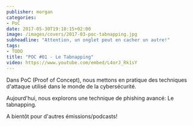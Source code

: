 ```yaml
---
publisher: morgan
categories:
- PoC
date: 2017-05-30T19:10:15+02:00
image: /images/covers/2017-03-poc-tabnapping.jpg
subheadline: "Attention, un onglet peut en cacher un autre!"
tags:
- TODO
title: "POC #01 - Le Tabnapping"
video: https://www.youtube.com/embed/L4orJ_Rk1sY
---
```


Dans PoC (Proof of Concept), nous mettons en pratique des techniques d'attaque utilisé dans le monde de la cybersécurité.

Aujourd'hui, nous explorons une technique de phishing avancé: Le tabnapping.
<!--more-->

A bientôt pour d'autres émissions/podcasts!
